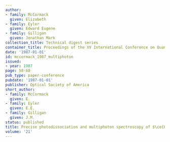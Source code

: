 ```yaml
---
author:
- family: McCormack
  given: Elizabeth
- family: Eyler
  given: Edward Eugene
- family: Gilligan
  given: Jonathan Mark
collection_title: Technical digest series
container_title: Proceedings of the XV International Conference on Quantum Electronics
date: '1987-01-01'
id: mccormack_1987_multiphoton
issued:
- year: 1987
page: 58-60
pub_type: paper-conference
pubdate: '1987-01-01'
publisher: Optical Society of America
short_author:
- family: McCormack
  given: E.
- family: Eyler
  given: E.E.
- family: Gilligan
  given: J.M.
status: published
title: Precise photodissociation and multiphoton spectroscopy of $\ce{H2}$
volume: '21'
---
```

